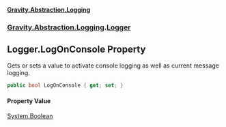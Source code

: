 #### [Gravity.Abstraction.Logging](./index.md 'index')
### [Gravity.Abstraction.Logging](./Gravity-Abstraction-Logging.md 'Gravity.Abstraction.Logging').[Logger](./Gravity-Abstraction-Logging-Logger.md 'Gravity.Abstraction.Logging.Logger')
## Logger.LogOnConsole Property
Gets or sets a value to activate console logging as well as current message logging.  
```csharp
public bool LogOnConsole { get; set; }
```
#### Property Value
[System.Boolean](https://docs.microsoft.com/en-us/dotnet/api/System.Boolean 'System.Boolean')  

